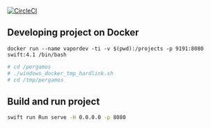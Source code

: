 [![CircleCI](https://circleci.com/gh/randolphledesma/Pergamos.svg?style=svg)](https://circleci.com/gh/randolphledesma/Pergamos)

## Developing project on Docker

```
docker run --name vapordev -ti -v $(pwd):/projects -p 9191:8080 swift:4.1 /bin/bash
```

```sh
# cd /pergamos
# ./windows_docker_tmp_hardlink.sh
# cd /tmp/pergamos
```

## Build and run project

```sh
swift run Run serve -H 0.0.0.0 -p 8080
```